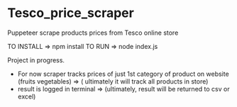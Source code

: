# Tesco_price_scraper
Puppeteer scrape products prices from Tesco online store 


TO INSTALL => npm install
TO RUN => node index.js

Project in progress.

- For now scraper tracks prices of just 1st category of product on website (fruits vegetables) => ( ultimately it will track all products in store)
- result is logged in terminal => (ultimately, result will be returned to csv or excel)
